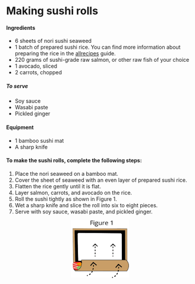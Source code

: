 # Making sushi rolls

#### Ingredients
* 6 sheets of nori sushi seaweed
* 1 batch of prepared sushi rice. You can find more information about preparing the rice in the [allrecipes](https://www.allrecipes.com/recipe/99211/perfect-sushi-rice/) guide.
* 220 grams of sushi-grade raw salmon, or other raw fish of your choice
* 1 avocado, sliced
* 2 carrots, chopped
##### To serve
* Soy sauce
* Wasabi paste
* Pickled ginger

#### Equipment
* 1 bamboo sushi mat
* A sharp knife

#### To make the sushi rolls, complete the following steps:

1. Place the nori seaweed on a bamboo mat.
2. Cover the sheet of seaweed with an even layer of prepared sushi rice.
3. Flatten the rice gently until it is flat.
4. Layer salmon, carrots, and avocado on the rice.
5. Roll the sushi tightly as shown in Figure 1. 
6. Wet a sharp knife and slice the roll into six to eight pieces.
7. Serve with soy sauce, wasabi paste, and pickled ginger.
<p align="center">
 <img src="Figure1.png" width="156" height="156" title="">
</p>
 
